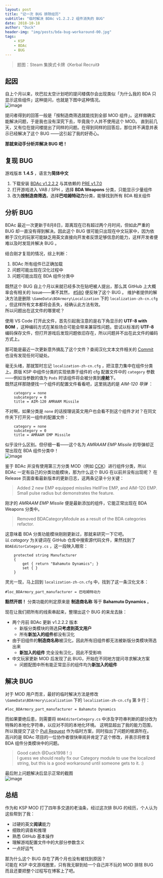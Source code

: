 ```yaml
---
layout: post
title: "记一次 BUG 排除经历"
subtitle: "临时解决 BDAc v1.2.2.2 组件消失的 BUG"
date: 2018-10-18
author: "Duck"
header-img: "img/posts/bda-bug-workaround-00.jpg"
tags: 
    - KSP
    - BDAc
    - BUG
---
```


> 题图：Steam 集换式卡牌《Kerbal Recruit》

## 起因
自上个月以来，坎巴拉太空计划吧的提问楼偶尔会出现类似「为什么我的 BDA 只显示这些组件」这种提问，也就是下图中这种情况。  
![image](/img/posts/bda-bug-workaround-01.jpg)

提问者得到的回答一般是「按制造商筛选就能找到全部 MOD 组件」。这样做确实能解决问题，于是我也没有深究下去，毕竟我个人并不使用这个 MOD。
直到前几天，又有位在提问楼提出了同样的问题。在得到同样的回答后，那位并不满意并表示已经解决了这个 BUG ——这引起了我的好奇心。

**那就来动手分析并解决 BUG 吧！**

## 复现 BUG
游戏版本 **1.4.5** ，语言为**简体中文**

1. 下载安装 [BDAc v1.2.2.2][1] 与其依赖的 [PRE v1.7.0][2]
2. 打开游戏进入 VAB / SPH ，选择 **BDA Weapons** 分类，只能显示少量组件
3. 改为**按制造商筛选**，选择**巴哈姆特动力**分类，能够找到所有 BDA 相关组件

## 分析 BUG
BDAc 最近一次更新于8月8日，距离现在已有超过两个月时间，但如此严重的 BUG 却一直没有得到解决。因此这个 BUG 很可能只出现在中文玩家中，因为依赖于汉化的玩家可能缺乏用英文直接向开发者反馈足够信息的能力，这样开发者便难以及时发现并解决 BUG 。

结合刚才复现的情况，综上判断：

1. BDAc 所有组件已正确加载
2. 问题可能出现在汉化过程中
3. 问题可能出现在 BDA 组件分类中

既然这个 BUG 自上个月以来就已经多次在贴吧被人提出，那么其 GitHub 上大概率会有相关的 Issue——果不其然， [#580][3] 便反映了这个 BUG 。
维护者提供的解决方法是删除 `\GameData\BDArmory\Localization` 下的 `localization-zh-cn.cfg` ，但这样所有文本都将会丢失，经确认此方法有效。  
所以问题出在这文件的哪里呢？

使用 VS Code 打开此文件，首先引起我注意的是右下角显示的 **UTF-8 with BOM** ，这种编码方式在某些场合可能会带来兼容性问题。尝试以标准的 **UTF-8** 编码保存文件，但打开游戏后发现问题依旧存在，所以问题并不出在此文件的编码方式上。

那可能是最近一次更新意外搞乱了这个文件？查阅汉化文本文件相关的 [Commit][4] 也没有发现任何可疑处。

毫无头绪，那就暂时忘记 `localization-zh-cn.cfg` ，把注意力集中在组件分类上。原版 KSP 中组件分类的实现依靠于组件的 cfg 配置文件中的 `category` 参数——例如当参数的值为 `Pods` 时该组件将会被分类到**座舱**下。  
既然这样那随便找一个组件的配置文件看看吧，这里挑选的是 *AIM-120 导弹* ：
```
    category = none
    subcategory = 0
    title = AIM-120 AMRAAM Missile
```
不对啊，如果分类是 `none` 的话按理说英文用户也会看不到这个组件才对？在同文件夹下打开另一组件的配置文件：
```
    category = none
    subcategory = 0
    title = AMRAAM EMP Missile
```
似乎没什么区别。但仔细一看——这个名为 *AMRAAM EMP Missile* 的导弹却正常出现在 BDA 组件分类中！  
![image](/img/posts/bda-bug-workaround-02.jpg)

鉴于 BDAc 并没有使用第三方分类 MOD（例如 [CCK][5]）进行组件分类，所以 BDAc 一定有自己的分类功能模块，那为什么这个 BUG 在以前并没有出现呢？
在 Release 页面查看最新版本的更新日志，这两条记录十分关键：
> Added 2 new EMP equipped missiles HellFire EMP, and AIM-120 EMP. Small pulse radius but demonstrates the feature.

刚才的 *AMRAAM EMP Missile* 便是最新添加的组件，它能正常出现在 BDA Weapons 分类中。

> Removed BDACategoryModule as a result of the BDA categories refactor.

这意味着 BDA 分类功能模块刚刚更新过，那就来研究一下它吧。  
以 *catagory* 为关键词在 GitHub 仓库中搜索源代码文件，果然找到了 `BDAEditorCategory.cs` ，这一段映入眼帘：
```
    protected string Manufacturer
    {
        get { return "Bahamuto Dynamics"; }
        set { }
    }
```
灵光一现，马上回到 `localization-zh-cn.cfg` 中，找到了这一条汉化文本：
```
#loc_BDArmory_part_manufacturer = 巴哈姆特动力
```
**豁然开朗！** 分类功能的判定原来是 **制造商名称** 等于 **Bahamuto Dynamics** 。

现在让我们把所有的线索串起来，整理出这个 BUG 的来龙去脉：
- 两个月前 BDAc 更新 v1.2.2.2 版本
    - 新版分类模块的筛选**只考虑到英文用户**
    - 所有**新加入的组件**都没有汉化
- 由于旧组件的**制造商名称**被汉化，因此所有旧组件都无法被新版分类模块筛选出来
    - **新加入的组件** 完全没有汉化，因此不受影响
- 中文玩家更新 MOD 后发现了此 BUG，开始在不同地方提问寻求解决方案
    - 问题配图中所有能正常显示的组件均为**新加入的组件**

## 解决 BUG
对于 MOD 用户而言，最好的临时解决方法是修改 `\GameData\BDArmory\Localization` 下的 `localization-zh-cn.cfg` 第 9 行：
```
#loc_BDArmory_part_manufacturer = Bahamuto Dynamics
```
而如果要绝后患，则需要将 `BDAEditorCategory.cs` 中涉及字符串判断的部分改为特殊的本地化字符串，以应对不同的本地化环境。
这明显超出了我的能力范围，所以我提交了这个 [Pull Request][6] 作为临时方案，同时指出了问题的根源所在。  
高兴的是 BDAc 项目的一位协作者很快审阅并肯定了这个修改，并表示将修复 BDA 组件分类模块中的问题。
> Good catch @Duck1998 ! :)  
  I guess we should really fix our Category module to use the localized string, but this is a good workaround until someone gets to it. :)

最后附上问题解决后显示正常的截图  
![image](/img/posts/bda-bug-workaround-03.jpg)

## 总结
作为和 KSP MOD 打了四年多交道的老油条，经过这次排 BUG 的经历，个人认为这些帮到了我：
- 过硬的英文**阅读**能力
- 细致的调查和推理
- 熟悉 GitHub 基本操作
- 理解游戏配置文件中的大部分参数含义
- 一点好运气

那为什么这个 BUG 存在了两个月也没有被找到原因？  
可能在 KSP 中文游戏圈里，只有我无聊到给一个自己并不玩的 MOD 排除 BUG 而且还要把整个过程写在博客上了吧。

[1]:https://github.com/PapaJoesSoup/BDArmory/releases/tag/v1.2.2.2
[2]:https://github.com/jrodrigv/PhysicsRangeExtender/releases/tag/1.7.0
[3]:https://github.com/PapaJoesSoup/BDArmory/issues/580
[4]:https://github.com/PapaJoesSoup/BDArmory/commit/0312aee3841bf3953e29ea4499bf9b06b04e6e4d#diff-4d82c2810389739e75bf7c291ecbaad3
[5]:https://forum.kerbalspaceprogram.com/index.php?/topic/149840-discussion-community-category-kit/
[6]:https://github.com/PapaJoesSoup/BDArmory/pull/585
